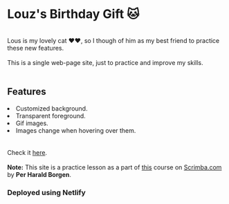 <h1>Louz's Birthday Gift 🐱</h1>
<br>
Lous is my lovely cat ❤️❤️, so I though of him as my best friend to practice these new features.
<br><br>
This is a single web-page site, just to practice and improve my skills.
<br><br>
<h2>Features</h2>
<li>Customized background.</li>
<li>Transparent foreground.</li>
<li>Gif images.</li>
<li>Images change when hovering over them.</li>
<br><br>
Check it <a href=https://louz-birthday-gift.netlify.app/>here</a>.
<br><br>
<strong>Note:</strong> This site is a practice lesson as a part of <a href="https://scrimba.com/learn/htmlandcss">this</a> course on <a href="https://scrimba.com">Scrimba.com</a> by <strong>Per Harald Borgen</strong>.
<br>

### Deployed using Netlify
